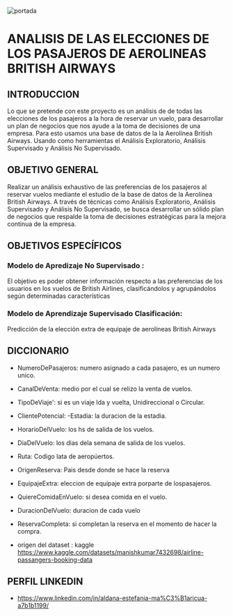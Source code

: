 ![portada](Datos/grupo8.png)

# ANALISIS DE LAS ELECCIONES DE LOS PASAJEROS DE AEROLINEAS BRITISH AIRWAYS

## INTRODUCCION 
Lo que se pretende con este proyecto es un análisis de de todas las elecciones de los pasajeros a la hora de reservar un vuelo, para desarrollar un plan de negocios que nos ayude a la toma de decisiones de una empresa.
Para esto usamos una base de datos de la la Aerolínea British Airways.
Usando como herramientas el Análisis Exploratorio, Análisis Supervisado y Análisis No Supervisado.
## OBJETIVO GENERAL 
Realizar un análisis exhaustivo de las preferencias de los pasajeros al reservar vuelos mediante el estudio de la base de datos de la Aerolínea British Airways. A través de técnicas como Análisis Exploratorio, Análisis Supervisado y Análisis No Supervisado, se busca desarrollar un sólido plan de negocios que respalde la toma de decisiones estratégicas para la mejora continua de la empresa.

## OBJETIVOS ESPECÍFICOS

### Modelo de Apredizaje No Supervisado :
El objetivo es poder obtener información respecto a las preferencias de los usuarios en los vuelos de British Airlines, clasificándolos y agrupándolos según determinadas características
### Modelo de Aprendizaje Supervisado Clasificación: 
Predicción de la elección extra de equipaje de aerolíneas British Airways
## DICCIONARIO 

- NumeroDePasajeros: numero asignado a cada pasajero, es un numero unico. 
- CanalDeVenta: medio por el cual se relizo la venta de vuelos. 
- TipoDeViaje': si es un viaje Ida y vuelta, Unidireccional o Circular.
- ClientePotencial: -Estadia: la duracion de la estadia. 
- HorarioDelVuelo: los hs de salida de los vuelos. 
- DiaDelVuelo: los dias dela semana de salida de los vuelos. 
- Ruta: Codigo Iata de aeropúertos. 
- OrigenReserva: Pais desde donde se hace la reserva 
- EquipajeExtra: eleccion de equipaje extra porparte de lospasajeros. 
- QuiereComidaEnVuelo: si desea comida en el vuelo. 
- DuracionDelVuelo: duracion de cada vuelo
- ReservaCompleta: si completan la reserva en el momento de hacer la compra.


- origen del dataset : kaggle https://www.kaggle.com/datasets/manishkumar7432698/airline-passangers-booking-data

## PERFIL LINKEDIN

- https://www.linkedin.com/in/aldana-estefania-ma%C3%B1aricua-a7b1b1199/



